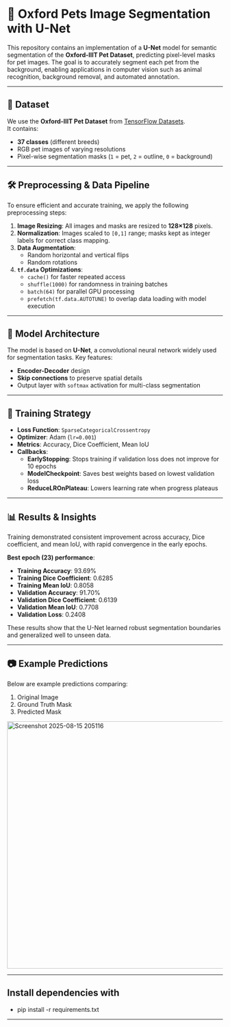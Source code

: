 # 🐾 Oxford Pets Image Segmentation with U-Net

This repository contains an implementation of a **U-Net** model for semantic segmentation of the **Oxford-IIIT Pet Dataset**, predicting pixel-level masks for pet images. The goal is to accurately segment each pet from the background, enabling applications in computer vision such as animal recognition, background removal, and automated annotation.

---

## 📂 Dataset
We use the **Oxford-IIIT Pet Dataset** from [TensorFlow Datasets](https://www.tensorflow.org/datasets/catalog/oxford_iiit_pet).  
It contains:
- **37 classes** (different breeds)
- RGB pet images of varying resolutions
- Pixel-wise segmentation masks (`1` = pet, `2` = outline, `0` = background)

---

## 🛠 Preprocessing & Data Pipeline

To ensure efficient and accurate training, we apply the following preprocessing steps:

1. **Image Resizing**: All images and masks are resized to **128×128** pixels.  
2. **Normalization**: Images scaled to `[0,1]` range; masks kept as integer labels for correct class mapping.  
3. **Data Augmentation**:
   - Random horizontal and vertical flips
   - Random rotations
4. **`tf.data` Optimizations**:
   - `cache()` for faster repeated access
   - `shuffle(1000)` for randomness in training batches
   - `batch(64)` for parallel GPU processing
   - `prefetch(tf.data.AUTOTUNE)` to overlap data loading with model execution

---

## 🧠 Model Architecture
The model is based on **U-Net**, a convolutional neural network widely used for segmentation tasks. Key features:
- **Encoder-Decoder** design
- **Skip connections** to preserve spatial details
- Output layer with `softmax` activation for multi-class segmentation

---

## 🎯 Training Strategy
- **Loss Function**: `SparseCategoricalCrossentropy`
- **Optimizer**: Adam (`lr=0.001`)
- **Metrics**: Accuracy, Dice Coefficient, Mean IoU
- **Callbacks**:
  - **EarlyStopping**: Stops training if validation loss does not improve for 10 epochs
  - **ModelCheckpoint**: Saves best weights based on lowest validation loss
  - **ReduceLROnPlateau**: Lowers learning rate when progress plateaus

---

## 📊 Results & Insights

Training demonstrated consistent improvement across accuracy, Dice coefficient, and mean IoU, with rapid convergence in the early epochs.

**Best epoch (23) performance**:
- **Training Accuracy**: 93.69%
- **Training Dice Coefficient**: 0.6285
- **Training Mean IoU**: 0.8058
- **Validation Accuracy**: 91.70%
- **Validation Dice Coefficient**: 0.6139
- **Validation Mean IoU**: 0.7708
- **Validation Loss**: 0.2408


These results show that the U-Net learned robust segmentation boundaries and generalized well to unseen data.

---

## 📷 Example Predictions

Below are example predictions comparing:
1. Original Image
2. Ground Truth Mask
3. Predicted Mask

<img width="831" height="577" alt="Screenshot 2025-08-15 205116" src="https://github.com/user-attachments/assets/b1478d02-c6cd-4c17-9edf-1b34673c9172" />


---
## Install dependencies with

- pip install -r requirements.txt

---





